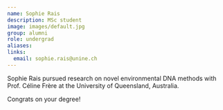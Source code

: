 ```yaml
---
name: Sophie Rais
description: MSc student
image: images/default.jpg
group: alumni
role: undergrad
aliases:
links:
  email: sophie.rais@unine.ch 
---
```


Sophie Rais pursued research on novel environmental DNA methods with Prof. Céline Frère at the University of Queensland, Australia.

Congrats on your degree!